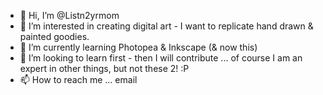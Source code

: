 - 👋 Hi, I’m @Listn2yrmom
- 👀 I’m interested in creating digital art - I want to replicate hand drawn & painted goodies.
- 🌱 I’m currently learning Photopea & Inkscape (& now this)
- 💞️ I’m looking to learn first - then I will contribute ... of course I am an expert in other things, but not these 2! :P
- 📫 How to reach me ... email

<!---
Listn2yrmom/Listn2yrmom is a ✨ special ✨ repository because its `README.md` (this file) appears on your GitHub profile.
You can click the Preview link to take a look at your changes.
--->
